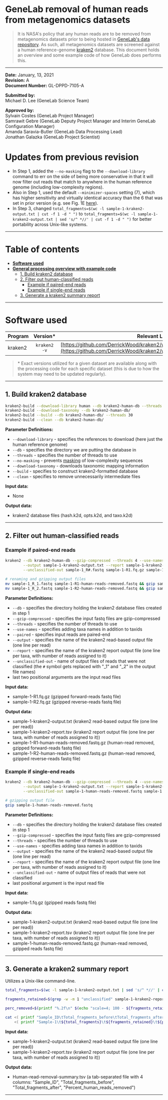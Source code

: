 # GeneLab removal of human reads from metagenomics datasets

> It is NASA's policy that any human reads are to be removed from metagenomics datasets prior to being hosted in [GeneLab's data repository](https://genelab-data.ndc.nasa.gov/genelab/projects). As such, all metagenomics datasets are screened against a human reference-genome [kraken2](https://github.com/DerrickWood/kraken2/wiki) database. This document holds an overview and some example code of how GeneLab does performs this.

---

**Date:**  January, 13, 2021  
**Revision:** A  
**Document Number:** GL-DPPD-7105-A  

**Submitted by:**  
Michael D. Lee (GeneLab Science Team)  

**Approved by:**  
Sylvain Costes (GeneLab Project Manager)  
Samrawit Gebre (GeneLab Deputy Project Manager and Interim GeneLab Configuration Manager)  
Amanda Saravia-Butler (GeneLab Data Processing Lead)  
Jonathan Galazka (GeneLab Project Scientist)  

# Updates from previous revision
* In Step 1, added the `--no-masking` flag to the `--download-library` command to err on the side of being more conservative in that it will now filter out reads that match to anywhere in the human reference genome (including low-complexity regions). 
* Also in Step 1, used the default `--minimizer-spaces` setting (7), which has higher sensitivity and virtually identical accuracy than the 6 that was set in prior version (e.g. see Fig. 1E [here](https://genomebiology.biomedcentral.com/articles/10.1186/s13059-019-1891-0)).
* In Step 3, changed `total_fragments=$(wc -l sample-1-kraken2-output.txt | cut -f 1 -d " ")` to `total_fragments=$(wc -l sample-1-kraken2-output.txt | sed 's/^ *//' | cut -f 1 -d " ")` for better portability across Unix-like systems.

---

# Table of contents

- [**Software used**](#software-used)
- [**General processing overview with example code**](#general-processing-overview-with-example-code)
  - [1. Build kraken2 database](#1-build-kraken2-database)
  - [2. Filter out human-classified reads](#2-filter-out-human-classified-reads)
    - [Example if paired-end reads](example-if-paired-end-reads)
    - [Example if single-end reads](example-if-single-end-reads)
  - [3. Generate a kraken2 summary report](#3-generate-a-kraken2-summary-report)

---

# Software used

|Program|Version*|Relevant Links|
|:------|:-----:|------:|
|kraken2|`kraken2 -v`|[https://github.com/DerrickWood/kraken2/wiki](https://github.com/DerrickWood/kraken2/wiki)|

> \* Exact versions utilized for a given dataset are available along with the processing code for each specific dataset (this is due to how the system may need to be updated regularly).

---

## 1. Build kraken2 database

```bash
kraken2-build --download-library human --db kraken2-human-db --threads 30 --no-masking
kraken2-build --download-taxonomy --db kraken2-human-db/
kraken2-build --build --db kraken2-human-db/ --threads 30
kraken2-build --clean --db kraken2-human-db/
```

**Parameter Definitions:**

* `--download-library` - specifies the references to download (here just the human reference genome)
* `--db` - specifies the directory we are putting the database in
* `--threads` - specifies the number of threads to use
* `--no-masking` - prevents [masking](https://github.com/DerrickWood/kraken2/wiki/Manual#masking-of-low-complexity-sequences) of low-complexity sequences
* `--download-taxonomy` - downloads taxonomic mapping information
* `--build` - specifies to construct kraken2-formatted database
* `--clean` - specifies to remove unnecessarily intermediate files

**Input data:**

* None

**Output data:**

* kraken2 database files (hash.k2d, opts.k2d, and taxo.k2d)

---

## 2. Filter out human-classified reads

### Example if paired-end reads

```bash
kraken2 --db kraken2-human-db --gzip-compressed --threads 4 --use-names --paired \
        --output sample-1-kraken2-output.txt --report sample-1-kraken2-report.tsv \
        --unclassified-out sample-1_R#.fastq sample-1-R1.fq.gz sample-1-R2.fq.gz
        
# renaming and gzipping output files
mv sample-1_R_1.fastq sample-1-R1-human-reads-removed.fastq && gzip sample-1-R1-human-reads-removed.fastq
mv sample-1_R_2.fastq sample-1-R2-human-reads-removed.fastq && gzip sample-1-R2-human-reads-removed.fastq
```

**Parameter Definitions:**

* `--db` - specifies the directory holding the kraken2 database files created in step 1
* `--gzip-compressed` - specifies the input fastq files are gzip-compressed
* `--threads` - specifies the number of threads to use
* `--use-names` - specifies adding taxa names in addition to taxids
* `--paired` - specifies input reads are paired-end
* `--output` - specifies the name of the kraken2 read-based output file (one line per read)
* `--report` - specifies the name of the kraken2 report output file (one line per taxa, with number of reads assigned to it)
* `--unclassified-out` - name of output files of reads that were not classified (the `#` symbol gets replaced with "_1" and "_2" in the output file names)
* last two positional arguments are the input read files

**Input data:**

* sample-1-R1.fq.gz (gzipped forward-reads fastq file)
* sample-1-R2.fq.gz (gzipped reverse-reads fastq file)

**Output data:**

* sample-1-kraken2-output.txt (kraken2 read-based output file (one line per read))
* sample-1-kraken2-report.tsv (kraken2 report output file (one line per taxa, with number of reads assigned to it))
* sample-1-R1-human-reads-removed.fastq.gz (human-read removed, gzipped forward-reads fastq file)
* sample-1-R2-human-reads-removed.fastq.gz (human-read removed, gzipped reverse-reads fastq file)

### Example if single-end reads

```bash
kraken2 --db kraken2-human-db --gzip-compressed --threads 4 --use-names \
        --output sample-1-kraken2-output.txt --report sample-1-kraken2-report.tsv \
        --unclassified-out sample-1-human-reads-removed.fastq sample-1.fq.gz

# gzipping output file
gzip sample-1-human-reads-removed.fastq
```

**Parameter Definitions:**

* `--db` - specifies the directory holding the kraken2 database files created in step 1
* `--gzip-compressed` - specifies the input fastq files are gzip-compressed
* `--threads` - specifies the number of threads to use
* `--use-names` - specifies adding taxa names in addition to taxids
* `--output` - specifies the name of the kraken2 read-based output file (one line per read)
* `--report` - specifies the name of the kraken2 report output file (one line per taxa, with number of reads assigned to it)
* `--unclassified-out` - name of output files of reads that were not classified 
* last positional argument is the input read file

**Input data:**

* sample-1.fq.gz (gzipped reads fastq file)

**Output data:**

* sample-1-kraken2-output.txt (kraken2 read-based output file (one line per read))
* sample-1-kraken2-report.tsv (kraken2 report output file (one line per taxa, with number of reads assigned to it))
* sample-1-human-reads-removed.fastq.gz (human-read removed, gzipped reads fastq file)

---

## 3. Generate a kraken2 summary report
Utilizes a Unix-like command-line.

```bash
total_fragments=$(wc -l sample-1-kraken2-output.txt | sed 's/^ *//' | cut -f 1 -d " ")

fragments_retained=$(grep -w -m 1 "unclassified" sample-1-kraken2-report.tsv | cut -f 2)

perc_removed=$(printf "%.2f\n" $(echo "scale=4; 100 - ${fragments_retained} / ${total_fragments} * 100" | bc -l))

cat <( printf "Sample_ID\tTotal_fragments_before\tTotal_fragments_after\tPercent_human_reads_removed\n" ) \
    <( printf "Sample-1\t${total_fragments}\t${fragments_retained}\t${perc_removed}\n" ) > Human-read-removal-summary.tsv
```

**Input data:**

* sample-1-kraken2-output.txt (kraken2 read-based output file (one line per read))
* sample-1-kraken2-report.tsv (kraken2 report output file (one line per taxa, with number of reads assigned to it))

**Output data:**

* Human-read-removal-summary.tsv (a tab-separated file with 4 columns: "Sample_ID", "Total_fragments_before", "Total_fragments_after", "Percent_human_reads_removed")

---
